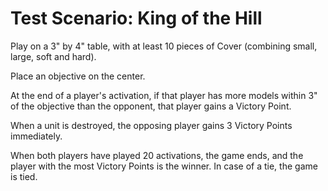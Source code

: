 # Test Scenario: King of the Hill

Play on a 3" by 4" table, with at least 10 pieces of Cover (combining small, large, soft and hard).

Place an objective on the center.

At the end of a player's activation, if that player has more models within 3" of the objective than the opponent, that player gains a Victory Point.

When a unit is destroyed, the opposing player gains 3 Victory Points immediately.

When both players have played 20 activations, the game ends, and the player with the most Victory Points is the winner. In case of a tie, the game is tied.
